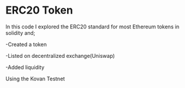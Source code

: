 # ERC20 Token
In this code I explored the ERC20 standard for most Ethereum tokens in solidity and;

-Created a token

-Listed on decentralized exchange(Uniswap)

-Added liquidity

Using the Kovan Testnet

